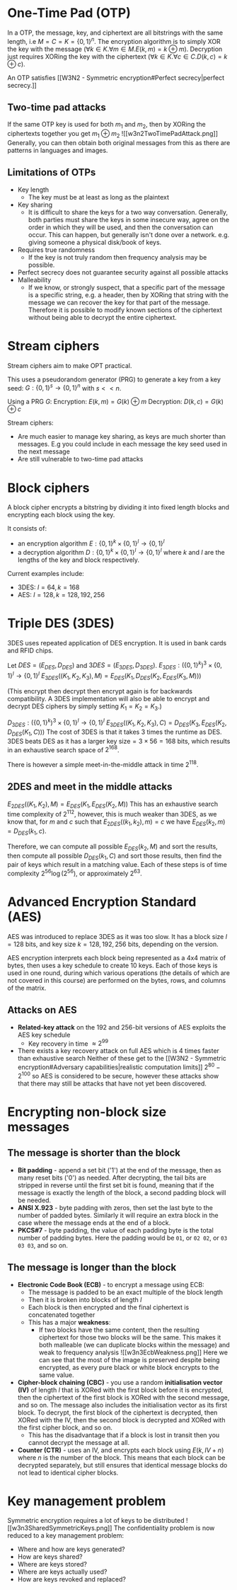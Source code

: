 # One-Time Pad (OTP)
In a OTP, the message, key, and ciphertext are all bitstrings with the same length, i.e $M=C=K=\{0,1\}^n$. 
The encryption algorithm is to simply XOR the key with the message ($\forall k\in K. \forall m\in M.E(k,m)=k\oplus m$).
Decryption just requires XORing the key with the ciphertext ($\forall k\in K. \forall c\in C.D(k,c)=k\oplus c$).

An OTP satisfies [[W3N2 - Symmetric encryption#Perfect secrecy|perfect secrecy.]]

## Two-time pad attacks
If the same OTP key is used for both $m_1$ and $m_2$, then by XORing the ciphertexts together you get $m_1\oplus m_2$
![[w3n2TwoTimePadAttack.png]]
Generally, you can then obtain both original messages from this as there are patterns in languages and images.

## Limitations of OTPs
- Key length
	- The key must be at least as long as the plaintext
- Key sharing
	- It is difficult to share the keys for a two way conversation. Generally, both parties must share the keys in some insecure way, agree on the order in which they will be used, and then the conversation can occur. This can happen, but generally isn't done over a network. e.g. giving someone a physical disk/book of keys.
- Requires true randomness
	- If the key is not truly random then frequency analysis may be possible.
- Perfect secrecy does not guarantee security against all possible attacks
- Malleability
	- If we know, or strongly suspect, that a specific part of the message is a specific string, e.g. a header, then by XORing that string with the message we can recover the key for that part of the message. Therefore it is possible to modify known sections of the ciphertext without being able to decrypt the entire ciphertext.
# Stream ciphers
Stream ciphers aim to make OPT practical.

This uses a pseudorandom generator (PRG) to generate a key from a key seed:
$G:\{0,1\}^s\rightarrow\{0,1\}^n$ with $s << n$.

Using a PRG $G$:
Encryption: $E(k,m)=G(k)\oplus m$
Decryption: $D(k,c)=G(k)\oplus c$

Stream ciphers:
- Are much easier to manage key sharing, as keys are much shorter than messages. E.g you could include in each message the key seed used in the next message
- Are still vulnerable to two-time pad attacks

# Block ciphers
A block cipher encrypts a bitstring by dividing it into fixed length blocks and encrypting each block using the key.

It consists of:
- an encryption algorithm $E:\{0,1\}^k\times\{0,1\}^l\rightarrow\{0,1\}^l$
- a decryption algorithm $D:\{0,1\}^k\times\{0,1\}^l\rightarrow\{0,1\}^l$
where $k$ and $l$ are the lengths of the key and block respectively.

Current examples include:
- 3DES: $l=64,k=168$
- AES: $l=128,k=128,192,256$

# Triple DES (3DES)
3DES uses repeated application of DES encryption.
It is used in bank cards and RFID chips.

Let $DES=(E_{DES},D_{DES})$ and $3DES=(E_{3DES},D_{3DES})$.
$E_{3DES}:(\{0,1\}^k)^3\times\{0,1\}^l\rightarrow\{0,1\}^l$
$E_{3DES}((K_1,K_2,K_3),M)=E_{DES}(K_1,D_{DES}(K_2,E_{DES}(K_3,M)))$

(This encrypt then decrypt then encrypt again is for backwards compatibility. A 3DES implementation will also be able to encrypt and decrypt DES ciphers by simply setting $K_1=K_2=K_3$.)

$D_{3DES}:(\{0,1\}^k)^3\times\{0,1\}^l\rightarrow\{0,1\}^l$
$E_{3DES}((K_1,K_2,K_3),C)=D_{DES}(K_3,E_{DES}(K_2,D_{DES}(K_1,C)))$
The cost of 3DES is that it takes 3 times the runtime as DES.
3DES beats DES as it has a larger key size$=3\times56=168$ bits, which results in an exhaustive search space of $2^{168}$.

There is however a simple meet-in-the-middle attack in time $2^{118}$.

## 2DES and meet in the middle attacks
$E_{2DES}((K_1,K_2),M)=E_{DES}(K_1,E_{DES}(K_2,M))$
This has an exhaustive search time complexity of $2^{112}$, however, this is much weaker than 3DES, as we know that, for $m$ and $c$ such that $E_{2DES}((k_1,k_2),m)=c$ we have $E_{DES}(k_2,m) = D_{DES}(k_1,c)$.

Therefore, we can compute all possible $E_{DES}(k_2,M)$ and sort the results, then compute all possible $D_{DES}(k_1,C)$ and sort those results, then find the pair of keys which result in a matching value. Each of these steps is of time complexity $2^{56}\log(2^{56})$, or approximately $2^{63}$.

# Advanced Encryption Standard (AES)
AES was introduced to replace 3DES as it was too slow.
It has a block size $l=128$ bits, and key size $k=128,192,256$ bits, depending on the version.

AES encryption interprets each block being represented as a 4x4 matrix of bytes, then uses a key schedule to create 10 keys. Each of those keys is used in one round, during which various operations (the details of which are not covered in this course) are performed on the bytes, rows, and columns of the matrix.

## Attacks on AES
- **Related-key attack** on the 192 and 256-bit versions of AES exploits the AES key schedule
	- Key recovery in time $\approx2^{99}$
- There exists a key recovery attack on full AES which is 4 times faster than exhaustive search
Neither of these get to the [[W3N2 - Symmetric encryption#Adversary capabilities|realistic computation limits]] $2^{80}-2^{100}$ so AES is considered to be secure, however these attacks show that there may still be attacks that have not yet been discovered.

# Encrypting non-block size messages
## The message is shorter than the block 
- **Bit padding** - append a set bit ('1') at the end of the message, then as many reset bits ('0') as needed. After decrypting, the tail bits are stripped in reverse until the first set bit is found, meaning that if the message is exactly the length of the block, a second padding block will be needed.
- **ANSI X.923** - byte padding with zeros, then set the last byte to the number of padded bytes. Similarly it will require an extra block in the case where the message ends at the end of a block.
- **PKCS#7** - byte padding, the value of each padding byte is the total number of padding bytes. Here the padding would be `01`, or `02 02`, or `03 03 03`, and so on.

## The message is longer than the block
- **Electronic Code Book (ECB)** - to encrypt a message using ECB:
	- The message is padded to be an exact multiple of the block length
	- Then it is broken into blocks of length $l$
	- Each block is then encrypted and the final ciphertext is concatenated together
	- This has a major **weakness**:
		- If two blocks have the same content, then the resulting ciphertext for those two blocks will be the same. This makes it both malleable (we can duplicate blocks within the message) and weak to frequency analysis ![[w3n3EcbWeakness.png]] 
		  Here we can see that the most of the image is preserved despite being encrypted, as every pure black or white block encrypts to the same value.
- **Cipher-block chaining (CBC)** - you use a random **initialisation vector (IV)** of length $l$ that is XORed with the first block before it is encrypted, then the ciphertext of the first block is XORed with the second message, and so on. The message also includes the initialisation vector as its first block. To decrypt, the first block of the ciphertext is decrypted, then XORed with the IV, then the second block is decrypted and XORed with the first cipher block, and so on.
	- This has the disadvantage that if a block is lost in transit then you cannot decrypt the message at all.
- **Counter (CTR)** - uses an IV, and encrypts each block using $E(k, IV + n)$ where $n$ is the number of the block. This means that each block can be decrypted separately, but still ensures that identical message blocks do not lead to identical cipher blocks.

# Key management problem
Symmetric encryption requires a lot of keys to be distributed
![[w3n3SharedSymmetricKeys.png]]
The confidentiality problem is now reduced to a key management problem:
- Where and how are keys generated?
- How are keys shared?
- Where are keys stored?
- Where are keys actually used?
- How are keys revoked and replaced?